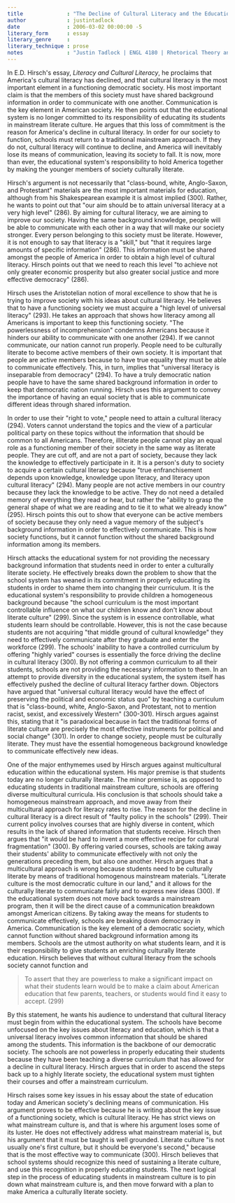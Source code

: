 ```yaml
---
title              : "The Decline of Cultural Literacy and the Educational System's Responsibility"
author             : justintadlock
date               : 2006-03-02 00:00:00 -5
literary_form      : essay
literary_genre     :
literary_technique : prose
notes              : "Justin Tadlock | ENGL 4180 | Rhetorical Theory and Practice | Roozen | March 2, 2006"
---
```


In E.D. Hirsch's essay, <i>Literacy and Cultural Literacy</i>, he proclaims that America's cultural literacy has declined, and that cultural literacy is the most important element in a functioning democratic society. His most important claim is that the members of this society must have shared background information in order to communicate with one another. Communication is the key element in American society. He then points out that the educational system is no longer committed to its responsibility of educating its students in mainstream literate culture. He argues that this loss of commitment is the reason for America's decline in cultural literacy. In order for our society to function, schools must return to a traditional mainstream approach. If they do not, cultural literacy will continue to decline, and America will inevitably lose its means of communication, leaving its society to fall. It is now, more than ever, the educational system's responsibility to hold America together by making the younger members of society culturally literate.

Hirsch's argument is not necessarily that "class-bound, white, Anglo-Saxon, and Protestant" materials are the most important materials for education, although from his Shakespearean example it is almost implied (300). Rather, he wants to point out that "our aim should be to attain universal literacy at a very high level" (286). By aiming for cultural literacy, we are aiming to improve our society. Having the same background knowledge, people will be able to communicate with each other in a way that will make our society stronger. Every person belonging to this society must be literate. However, it is not enough to say that literacy is a "skill," but "that it requires large amounts of specific information" (286). This information must be shared amongst the people of America in order to obtain a high level of cultural literacy. Hirsch points out that we need to reach this level "to achieve not only greater economic prosperity but also greater social justice and more effective democracy" (286).

Hirsch uses the Aristotelian notion of moral excellence to show that he is trying to improve society with his ideas about cultural literacy. He believes that to have a functioning society we must acquire a "high level of universal literacy" (293). He takes an approach that shows how literacy among all Americans is important to keep this functioning society. "The powerlessness of incomprehension" condemns Americans because it hinders our ability to communicate with one another (294). If we cannot communicate, our nation cannot run properly. People need to be culturally literate to become active members of their own society. It is important that people are active members because to have true equality they must be able to communicate effectively. This, in turn, implies that "universal literacy is inseparable from democracy" (294). To have a truly democratic nation people have to have the same shared background information in order to keep that democratic nation running. Hirsch uses this argument to convey the importance of having an equal society that is able to communicate different ideas through shared information.

In order to use their "right to vote," people need to attain a cultural literacy (294). Voters cannot understand the topics and the view of a particular political party on these topics without the information that should be common to all Americans. Therefore, illiterate people cannot play an equal role as a functioning member of their society in the same way as literate people. They are cut off, and are not a part of society, because they lack the knowledge to effectively participate in it. It is a person's duty to society to acquire a certain cultural literacy because "true enfranchisement depends upon knowledge, knowledge upon literacy, and literacy upon cultural literacy" (294). Many people are not active members in our country because they lack the knowledge to be active. They do not need a detailed memory of everything they read or hear, but rather the "ability to grasp the general shape of what we are reading and to tie it to what we already know" (295). Hirsch points this out to show that everyone can be active members of society because they only need a vague memory of the subject's background information in order to effectively communicate. This is how society functions, but it cannot function without the shared background information among its members.

Hirsch attacks the educational system for not providing the necessary background information that students need in order to enter a culturally literate society. He effectively breaks down the problem to show that the school system has weaned in its commitment in properly educating its students in order to shame them into changing their curriculum. It is the educational system's responsibility to provide children a homogeneous background because "the school curriculum is the most important controllable influence on what our children know and don't know about literate culture" (299). Since the system is in essence controllable, what students learn should be controllable. However, this is not the case because students are not acquiring "that middle ground of cultural knowledge" they need to effectively communicate after they graduate and enter the workforce (299). The schools' inability to have a controlled curriculum by offering "highly varied" courses is essentially the force driving the decline in cultural literacy (300). By not offering a common curriculum to all their students, schools are not providing the necessary information to them. In an attempt to provide diversity in the educational system, the system itself has effectively pushed the decline of cultural literacy farther down. Objectors have argued that "universal cultural literacy would have the effect of preserving the political and economic status quo" by teaching a curriculum that is "class-bound, white, Anglo-Saxon, and Protestant, not to mention racist, sexist, and excessively Western" (300-301). Hirsch argues against this, stating that it "is paradoxical because in fact the traditional forms of literate culture are precisely the most effective instruments for political and social change" (301). In order to change society, people must be culturally literate. They must have the essential homogeneous background knowledge to communicate effectively new ideas.

One of the major enthymemes used by Hirsch argues against multicultural education within the educational system. His major premise is that students today are no longer culturally literate. The minor premise is, as opposed to educating students in traditional mainstream culture, schools are offering diverse multicultural curricula. His conclusion is that schools should take a homogeneous mainstream approach, and move away from their multicultural approach for literacy rates to rise. The reason for the decline in cultural literacy is a direct result of "faulty policy in the schools" (299). Their current policy involves courses that are highly diverse in content, which results in the lack of shared information that students receive. Hirsch then argues that "it would be hard to invent a more effective recipe for cultural fragmentation" (300). By offering varied courses, schools are taking away their students' ability to communicate effectively with not only the generations preceding them, but also one another. Hirsch argues that a multicultural approach is wrong because students need to be culturally literate by means of traditional homogenous mainstream materials. "Literate culture is the most democratic culture in our land," and it allows for the culturally literate to communicate fairly and to express new ideas (300). If the educational system does not move back towards a mainstream program, then it will be the direct cause of a communication breakdown amongst American citizens. By taking away the means for students to communicate effectively, schools are breaking down democracy in America. Communication is the key element of a democratic society, which cannot function without shared background information among its members. Schools are the utmost authority on what students learn, and it is their responsibility to give students an enriching culturally literate education. Hirsch believes that without cultural literacy from the schools society cannot function and

> To assert that they are powerless to make a significant impact on what their students learn would be to make a claim about American education that few parents, teachers, or students would find it easy to accept. (299)

By this statement, he wants his audience to understand that cultural literacy must begin from within the educational system. The schools have become unfocused on the key issues about literacy and education, which is that a universal literacy involves common information that should be shared among the students. This information is the backbone of our democratic society. The schools are not powerless in properly educating their students because they have been teaching a diverse curriculum that has allowed for a decline in cultural literacy. Hirsch argues that in order to ascend the steps back up to a highly literate society, the educational system must tighten their courses and offer a mainstream curriculum.

Hirsch raises some key issues in his essay about the state of education today and American society's declining means of communication. His argument proves to be effective because he is writing about the key issue of a functioning society, which is cultural literacy. He has strict views on what mainstream culture is, and that is where his argument loses some of its luster. He does not effectively address what mainstream material is, but his argument that it must be taught is well grounded. Literate culture "is not usually one's first culture, but it should be everyone's second," because that is the most effective way to communicate (300). Hirsch believes that school systems should recognize this need of sustaining a literate culture, and use this recognition in properly educating students. The next logical step in the process of educating students in mainstream culture is to pin down what mainstream culture is, and then move forward with a plan to make America a culturally literate society.
